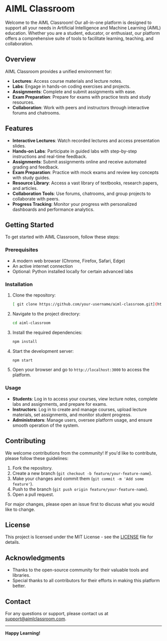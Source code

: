 # AIML Classroom

Welcome to the AIML Classroom! Our all-in-one platform is designed to support all your needs in Artificial Intelligence and Machine Learning (AIML) education. Whether you are a student, educator, or enthusiast, our platform offers a comprehensive suite of tools to facilitate learning, teaching, and collaboration.

## Overview

AIML Classroom provides a unified environment for:

- **Lectures**: Access course materials and lecture notes.
- **Labs**: Engage in hands-on coding exercises and projects.
- **Assignments**: Complete and submit assignments with ease.
- **Exam Preparation**: Prepare for exams with practice tests and study resources.
- **Collaboration**: Work with peers and instructors through interactive forums and chatrooms.

## Features

- **Interactive Lectures**: Watch recorded lectures and access presentation slides.
- **Hands-on Labs**: Participate in guided labs with step-by-step instructions and real-time feedback.
- **Assignments**: Submit assignments online and receive automated grading and feedback.
- **Exam Preparation**: Practice with mock exams and review key concepts with study guides.
- **Resource Library**: Access a vast library of textbooks, research papers, and articles.
- **Collaboration Tools**: Use forums, chatrooms, and group projects to collaborate with peers.
- **Progress Tracking**: Monitor your progress with personalized dashboards and performance analytics.

## Getting Started

To get started with AIML Classroom, follow these steps:

### Prerequisites

- A modern web browser (Chrome, Firefox, Safari, Edge)
- An active internet connection
- Optional: Python installed locally for certain advanced labs

### Installation

1. Clone the repository:
    ```sh
   [ git clone https://github.com/your-username/aiml-classroom.git](https://github.com/K-Ananthamoorthy/aiml-smvitm.git)
    ```

2. Navigate to the project directory:
    ```sh
    cd aiml-classroom
    ```

3. Install the required dependencies:
    ```sh
    npm install
    ```

4. Start the development server:
    ```sh
    npm start
    ```

5. Open your browser and go to `http://localhost:3000` to access the platform.

### Usage

- **Students**: Log in to access your courses, view lecture notes, complete labs and assignments, and prepare for exams.
- **Instructors**: Log in to create and manage courses, upload lecture materials, set assignments, and monitor student progress.
- **Administrators**: Manage users, oversee platform usage, and ensure smooth operation of the system.

## Contributing

We welcome contributions from the community! If you'd like to contribute, please follow these guidelines:

1. Fork the repository.
2. Create a new branch (`git checkout -b feature/your-feature-name`).
3. Make your changes and commit them (`git commit -m 'Add some feature'`).
4. Push to the branch (`git push origin feature/your-feature-name`).
5. Open a pull request.

For major changes, please open an issue first to discuss what you would like to change.

## License

This project is licensed under the MIT License - see the [LICENSE](LICENSE) file for details.

## Acknowledgments

- Thanks to the open-source community for their valuable tools and libraries.
- Special thanks to all contributors for their efforts in making this platform better.

## Contact

For any questions or support, please contact us at support@aimlclassroom.com.

---

**Happy Learning!**
